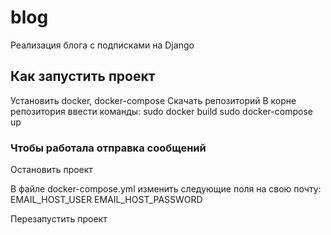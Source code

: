 # blog
Реализация блога с подписками на Django



## Как запустить проект

Установить docker, docker-compose
Скачать репозиторий
В корне репозитория ввести команды:
  sudo docker build
  sudo docker-compose up



### Чтобы работала отправка сообщений

Остановить проект

В файле docker-compose.yml изменить следующие поля на свою почту:
  EMAIL_HOST_USER
  EMAIL_HOST_PASSWORD

Перезапустить проект